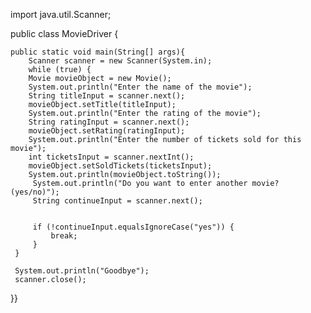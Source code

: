 import java.util.Scanner;

public class MovieDriver {

	public static void main(String[] args){
		Scanner scanner = new Scanner(System.in);
		while (true) {
		Movie movieObject = new Movie();
		System.out.println("Enter the name of the movie");
		String titleInput = scanner.next();
		movieObject.setTitle(titleInput);
		System.out.println("Enter the rating of the movie");
		String ratingInput = scanner.next();
		movieObject.setRating(ratingInput);
		System.out.println("Enter the number of tickets sold for this movie");
		int ticketsInput = scanner.nextInt();
		movieObject.setSoldTickets(ticketsInput);
		System.out.println(movieObject.toString());
		 System.out.println("Do you want to enter another movie? (yes/no)");
         String continueInput = scanner.next();


         if (!continueInput.equalsIgnoreCase("yes")) {
             break; 
         }
     }

     System.out.println("Goodbye");
     scanner.close();
 }}
